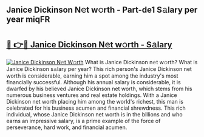 ## Janice Dickinson N𝚎t w𝚘rth - Part-de1 S𝚊lary per year miqFR

# <h2><a href="http://gc3rdfm.nevu.top/?p=Janice+Dickinson">🔗 👉🔴 Janice Dickinson N𝚎t w𝚘rth - S𝚊lary</a></h2>

[![Janice Dickinson N𝚎t W𝚘rth](https://i.imgur.com/Oavwk0R.jpeg)](http://gc3rdfm.nevu.top/?p=Janice+Dickinson)
What is Janice Dickinson n𝚎t w𝚘rth? What is Janice Dickinson s𝚊lary per year?
This rich person's Janice Dickinson net worth is considerable, earning him a spot among the industry's most financially successful. Although his annual salary is considerable, it is dwarfed by his believed Janice Dickinson net worth, which stems from his numerous business ventures and real estate holdings. With a Janice Dickinson net worth placing him among the world's richest, this man is celebrated for his business acumen and financial shrewdness. This rich individual, whose Janice Dickinson net worth is in the billions and who earns an impressive salary, is a prime example of the force of perseverance, hard work, and financial acumen.
